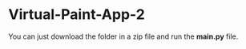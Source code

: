 # Virtual-Paint-App-2

You can just download the folder in a zip file and run the **main.py** file. 
